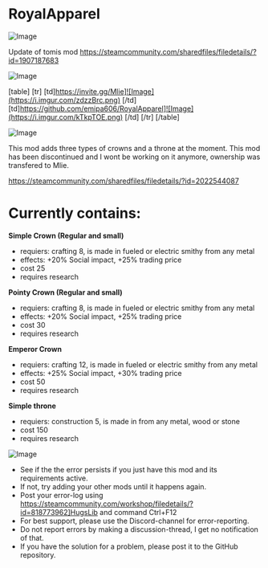# RoyalApparel

![Image](https://i.imgur.com/WAEzk68.png)

Update of tomis mod
https://steamcommunity.com/sharedfiles/filedetails/?id=1907187683

![Image](https://i.imgur.com/7Gzt3Rg.png)


[table]
	[tr]
		[td]https://invite.gg/Mlie]![Image](https://i.imgur.com/zdzzBrc.png)
[/td]
		[td]https://github.com/emipa606/RoyalApparel]![Image](https://i.imgur.com/kTkpTOE.png)
[/td]
	[/tr]
[/table]
	
![Image](https://i.imgur.com/NOW7jU1.png)


This mod adds three types of crowns and a throne at the moment. This mod has been discontinued and I wont be working on it anymore, ownership was transfered to Mlie.

https://steamcommunity.com/sharedfiles/filedetails/?id=2022544087

# Currently contains:


**Simple Crown (Regular and small)** 
- requiers: crafting 8, is made in fueled or electric smithy from any metal
- effects: +20% Social impact, +25% trading price
- cost 25
- requires research

**Pointy Crown (Regular and small)** 
- requiers: crafting 8, is made in fueled or electric smithy from any metal
- effects: +20% Social impact, +25% trading price
- cost 30
- requires research

**Emperor Crown** 
- requiers: crafting 12, is made in fueled or electric smithy from any metal
- effects: +25% Social impact, +30% trading price
- cost 50
- requires research

**Simple throne** 
- requiers: construction 5, is made in from any metal, wood or stone
- cost 150
- requires research


![Image](https://i.imgur.com/Rs6T6cr.png)



-  See if the the error persists if you just have this mod and its requirements active.
-  If not, try adding your other mods until it happens again.
-  Post your error-log using https://steamcommunity.com/workshop/filedetails/?id=818773962]HugsLib and command Ctrl+F12
-  For best support, please use the Discord-channel for error-reporting.
-  Do not report errors by making a discussion-thread, I get no notification of that.
-  If you have the solution for a problem, please post it to the GitHub repository.



